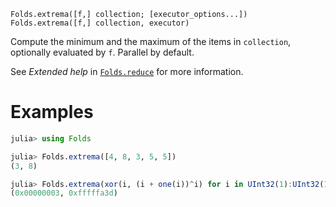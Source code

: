     Folds.extrema([f,] collection; [executor_options...])
    Folds.extrema([f,] collection, executor)

Compute the minimum and the maximum of the items in `collection`, optionally
evaluated by `f`. Parallel by default.

See _Extended help_ in [`Folds.reduce`](@ref) for more information.

# Examples

```julia
julia> using Folds

julia> Folds.extrema([4, 8, 3, 5, 5])
(3, 8)

julia> Folds.extrema(xor(i, (i + one(i))^i) for i in UInt32(1):UInt32(10_000_000))
(0x00000003, 0xfffffa3d)
```
